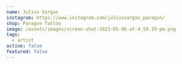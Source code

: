```yaml
---
name: Julius Vargas
instagram: https://www.instagram.com/juliusvargas_paragon/
shop: Paragon Tattoo
image: /assets/images/screen-shot-2023-01-06-at-4.59.19-pm.png
tags:
  - artist
active: false
featured: false
---
```

